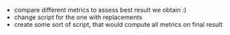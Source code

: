 - compare different metrics to assess best result we obtain :)
- change script for the one with replacements
- create some sort of script, that would compute all metrics on final result
